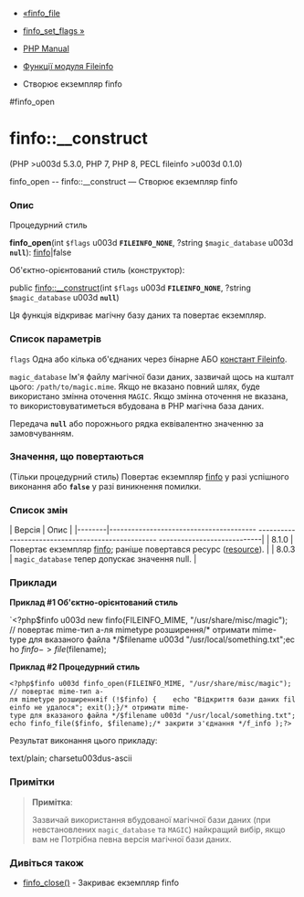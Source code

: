 - [«finfo_file](function.finfo-file.md)
- [finfo_set_flags »](function.finfo-set-flags.md)

- [PHP Manual](index.md)
- [Функції модуля Fileinfo](ref.fileinfo.md)
- Створює екземпляр finfo

#finfo_open

# finfo::\_\_construct

(PHP \>u003d 5.3.0, PHP 7, PHP 8, PECL fileinfo \>u003d 0.1.0)

finfo_open -- finfo::\_\_construct — Створює екземпляр finfo

### Опис

Процедурний стиль

**finfo_open**(int `$flags` u003d **`FILEINFO_NONE`**, ?string
`$magic_database` u003d **`null`**): [finfo](class.finfo.md)\|false

Об'єктно-орієнтований стиль (конструктор):

public [finfo::\_\_construct](finfo.construct.md)(int `$flags` u003d
**`FILEINFO_NONE`**, ?string `$magic_database` u003d **`null`**)

Ця функція відкриває магічну базу даних та повертає екземпляр.

### Список параметрів

`flags`
Одна або кілька об'єднаних через бінарне АБО [констант
Fileinfo](fileinfo.constants.md).

`magic_database`
Ім'я файлу магічної бази даних, зазвичай щось на кшталт цього:
`/path/to/magic.mime`. Якщо не вказано повний шлях, буде використано
змінна оточення `MAGIC`. Якщо змінна оточення не вказана, то
використовуватиметься вбудована в PHP магічна база даних.

Передача **`null`** або порожнього рядка еквівалентно значенню за
замовчуванням.

### Значення, що повертаються

(Тільки процедурний стиль) Повертає екземпляр
[finfo](class.finfo.md) у разі успішного виконання або **`false`**
у разі виникнення помилки.

### Список змін

| Версія | Опис |
|--------|---------------------------------------- -------------------------------------------------- ----------------------------|
| 8.1.0 | Повертає екземпляр [finfo](class.finfo.md); раніше повертався ресурс ([resource](language.types.resource.md)). |
| 8.0.3 | `magic_database` тепер допускає значення null. |

### Приклади

**Приклад #1 Об'єктно-орієнтований стиль**

`<?php$finfo u003d new finfo(FILEINFO_MIME, "/usr/share/misc/magic"); // повертає mime-тип а-ля mimetype розширення/* отримати mime-type для вказаного файла */$filename u003d "/usr/local/something.txt";echo $finfo->file($filename);

**Приклад #2 Процедурний стиль**

` <?php$finfo u003d finfo_open(FILEINFO_MIME, "/usr/share/misc/magic"); // повертає mime-тип а-ля mimetype розширенняif (!$finfo) {    echo "Відкриття бази даних fileinfo не удалося"; exit();}/* отримати mime-type для вказаного файла */$filename u003d "/usr/local/something.txt";echo finfo_file($finfo, $filename);/* закрити з'єднання */f_info );?> `

Результат виконання цього прикладу:

text/plain; charsetu003dus-ascii

### Примітки

> **Примітка**:
>
> Зазвичай використання вбудованої магічної бази даних (при
> невстановлених `magic_database` та `MAGIC`) найкращий вибір, якщо вам не
> Потрібна певна версія магічної бази даних.

### Дивіться також

- [finfo_close()](function.finfo-close.md) - Закриває екземпляр
finfo
